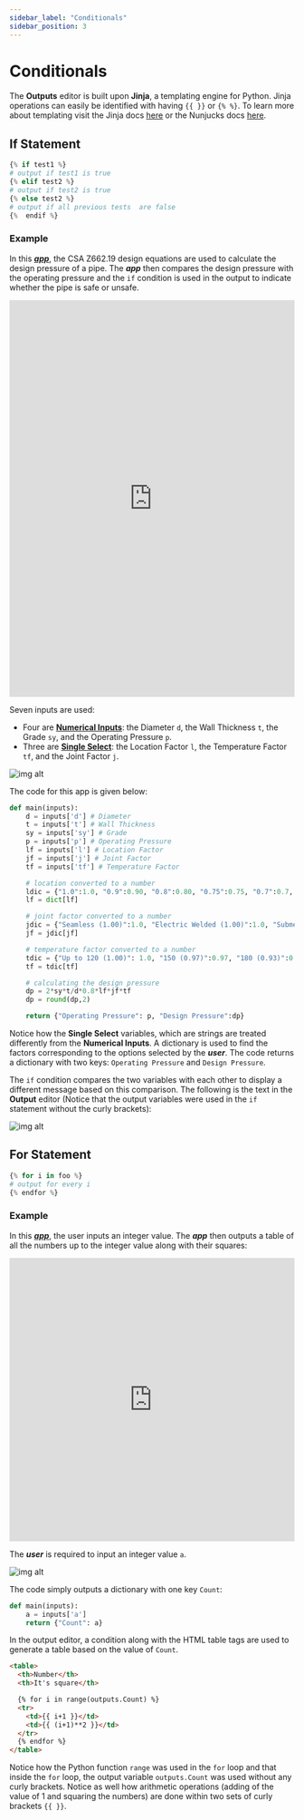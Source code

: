 ```yaml
---
sidebar_label: "Conditionals"
sidebar_position: 3
---
```


# Conditionals

The **Outputs** editor is built upon **Jinja**, a templating engine for Python. Jinja operations can easily be identified with having `{{ }}` or `{% %}`. To learn more about templating visit the Jinja docs [here](https://jinja.palletsprojects.com/en/3.1.x/templates/) or the Nunjucks docs [here](https://mozilla.github.io/nunjucks/templating.html).

## If Statement

```python
{% if test1 %}
# output if test1 is true
{% elif test2 %}
# output if test2 is true
{% else test2 %}
# output if all previous tests  are false
{%  endif %}
```

### Example

In this [_**app**_](https://mecsimcalc.com/app/9164993/pressure_design_of_pipeline_according_to_csa_z_662), the CSA Z662.19 design equations are used to calculate the design pressure of a pipe. The _**app**_ then compares the design pressure with the operating pressure and the `if` condition is used in the output to indicate whether the pipe is safe or unsafe.

<div style={{width: "100%", height: "700px", overflow: "hidden"}}>
<iframe src='https://mecsimcalc.com/app/9164993/pressure_design_of_pipeline_according_to_csa_z_662' style={{position:"relative", left:"-45px", top:"-48px"}} width="100%" height="700" title="MecSimCalc" frameBorder="0"></iframe>
</div>

Seven inputs are used:

- Four are [**Numerical Inputs**](../inputs/input-types): the Diameter `d`, the Wall Thickness `t`, the Grade `sy`, and the Operating Pressure `p`.
- Three are [**Single Select**](../inputs/input-types): the Location Factor `l`, the Temperature Factor `tf`, and the Joint Factor `j`.

<div style={{textAlign: 'center'}}>

![img alt](/docs/output/ex_if.png)

</div>

The code for this app is given below:

```python
def main(inputs):
    d = inputs['d'] # Diameter
    t = inputs['t'] # Wall Thickness
    sy = inputs['sy'] # Grade
    p = inputs['p'] # Operating Pressure
    lf = inputs['l'] # Location Factor
    jf = inputs['j'] # Joint Factor
    tf = inputs['tf'] # Temperature Factor

    # location converted to a number
    ldic = {"1.0":1.0, "0.9":0.90, "0.8":0.80, "0.75":0.75, "0.7":0.7, "0.625":0.625, "0.55":0.55, "0.5":0.5 }
    lf = dict[lf]

    # joint factor converted to a number
    jdic = {"Seamless (1.00)":1.0, "Electric Welded (1.00)":1.0, "Submerged arc welded (1.00)":1.0, "Continuous welded (0.60)":0.6}
    jf = jdic[jf]

    # temperature factor converted to a number
    tdic = {"Up to 120 (1.00)": 1.0, "150 (0.97)":0.97, "180 (0.93)":0.93, "200 (0.91)":0.91, "230 (0.87)":0.87}
    tf = tdic[tf]

    # calculating the design pressure
    dp = 2*sy*t/d*0.8*lf*jf*tf
    dp = round(dp,2)

    return {"Operating Pressure": p, "Design Pressure":dp}
```

Notice how the **Single Select** variables, which are strings are treated differently from the **Numerical Inputs**. A dictionary is used to find the factors corresponding to the options selected by the _**user**_. The code returns a dictionary with two keys: `Operating Pressure` and `Design Pressure`.

The `if` condition compares the two variables with each other to display a different message based on this comparison. The following is the text in the **Output** editor (Notice that the output variables were used in the `if` statement without the curly brackets):

<div style={{textAlign: 'center'}}>

![img alt](/docs/output/ex_if_output.png)

</div>

## For Statement

```python
{% for i in foo %}
# output for every i
{% endfor %}
```

### Example

In this [_**app**_](https://mecsimcalc.com/app/1535961/using_for_loop), the user inputs an integer value. The _**app**_ then outputs a table of all the numbers up to the integer value along with their squares:

<div style={{width: "100%", height: "500px", overflow: "hidden"}}>
<iframe src='https://mecsimcalc.com/app/1535961/using_for_loop' style={{position:"relative", left:"-45px", top:"-48px"}} width="100%" height="500" title="MecSimCalc" frameBorder="0"></iframe>
</div>

The _**user**_ is required to input an integer value `a`.

<div style={{textAlign: 'center'}}>

![img alt](/docs/output/ex_for.png)

</div>

The code simply outputs a dictionary with one key `Count`:

```python
def main(inputs):
    a = inputs['a']
    return {"Count": a}
```

In the output editor, a condition along with the HTML table tags are used to generate a table based on the value of `Count`.

```html
<table>
  <th>Number</th>
  <th>It's square</th>

  {% for i in range(outputs.Count) %}
  <tr>
    <td>{{ i+1 }}</td>
    <td>{{ (i+1)**2 }}</td>
  </tr>
  {% endfor %}
</table>
```

Notice how the Python function `range` was used in the `for` loop and that inside the `for` loop, the output variable `outputs.Count` was used without any curly brackets. Notice as well how arithmetic operations (adding of the value of 1 and squaring the numbers) are done within two sets of curly brackets `{{ }}`.
